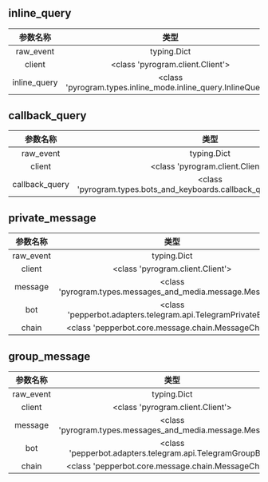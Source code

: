 



# 

## inline_query

|参数名称|类型|
| :---: | :---: |
|raw_event|typing.Dict|
|client|<class 'pyrogram.client.Client'>|
|inline_query|<class 'pyrogram.types.inline_mode.inline_query.InlineQuery'>|

## callback_query

|参数名称|类型|
| :---: | :---: |
|raw_event|typing.Dict|
|client|<class 'pyrogram.client.Client'>|
|callback_query|<class 'pyrogram.types.bots_and_keyboards.callback_query.CallbackQuery'>|

## private_message

|参数名称|类型|
| :---: | :---: |
|raw_event|typing.Dict|
|client|<class 'pyrogram.client.Client'>|
|message|<class 'pyrogram.types.messages_and_media.message.Message'>|
|bot|<class 'pepperbot.adapters.telegram.api.TelegramPrivateBot'>|
|chain|<class 'pepperbot.core.message.chain.MessageChain'>|

## group_message

|参数名称|类型|
| :---: | :---: |
|raw_event|typing.Dict|
|client|<class 'pyrogram.client.Client'>|
|message|<class 'pyrogram.types.messages_and_media.message.Message'>|
|bot|<class 'pepperbot.adapters.telegram.api.TelegramGroupBot'>|
|chain|<class 'pepperbot.core.message.chain.MessageChain'>|
